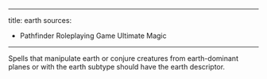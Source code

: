 
---
title: earth
sources:
  - Pathfinder Roleplaying Game Ultimate Magic
---

Spells that manipulate earth or conjure creatures from earth-dominant planes or with the earth subtype should have the earth descriptor.
